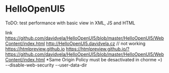 # HelloOpenUI5

ToDO:
test performance with basic view in XML, JS and HTML


link 
https://github.com/davidvela/HelloOpenUI5/blob/master/HelloOpenUI5/WebContent/index.html
http://HelloOpenUI5.davidvela.cz // not working
https://htmlpreview.github.io
https://htmlpreview.github.io/?https://github.com/davidvela/HelloOpenUI5/blob/master/HelloOpenUI5/WebContent/index.html
*Same Origin Policy must be desactivated in chorme =) --disable-web-security --user-data-dir
